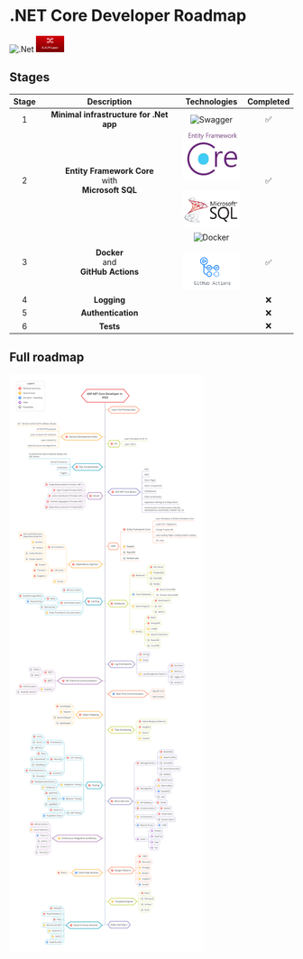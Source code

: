 # .NET Core Developer Roadmap
![.Net](https://img.shields.io/badge/.NET-5C2D91?style=for-the-badge&logo=.net&logoColor=white)
<img src="Resources/automapper.png" alt="drawing" width="50"/>

## Stages
| Stage         | Description        | Technologies | Completed |
|:-------------:|:------------------:|:------------:|:---------:|
| 1 | **Minimal infrastructure for .Net app** | ![Swagger](https://img.shields.io/badge/-Swagger-%23Clojure?style=for-the-badge&logo=swagger&logoColor=white) | ✅ |
| 2 | **Entity Framework Core** <br>with<br> **Microsoft SQL** |<img src="Resources/EFcore.jpeg" alt="drawing" width="100"/><br><br><img src="Resources/mssql.jpeg" alt="drawing" width="100"/>| ✅ |
| 3 | **Docker**<br>and<br>**GitHub Actions** | ![Docker](https://img.shields.io/badge/docker-%230db7ed.svg?style=for-the-badge&logo=docker&logoColor=white)<br><br><img src="Resources/GHactions.png" alt="drawing" width="100"/> | ✅ |
| 4 | **Logging** |  | ❌ |
| 5 | **Authentication**| | ❌ |
| 6 | **Tests**   |  | ❌ |

## Full roadmap
![Roadmap](./Resources/Roadmap-pic.png)
